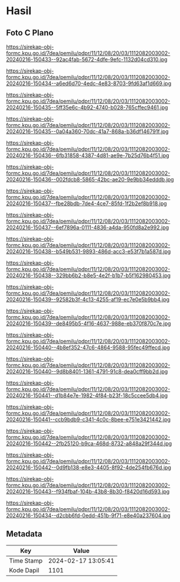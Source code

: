 # Hasil

## Foto C Plano

https://sirekap-obj-formc.kpu.go.id/7dea/pemilu/pdpr/11/12/08/20/03/1112082003002-20240216-150433--92ac4fab-5672-4dfe-9efc-1132d04cd310.jpg

https://sirekap-obj-formc.kpu.go.id/7dea/pemilu/pdpr/11/12/08/20/03/1112082003002-20240216-150434--a6ed6d70-4edc-4e83-8703-9fd63af1d669.jpg

https://sirekap-obj-formc.kpu.go.id/7dea/pemilu/pdpr/11/12/08/20/03/1112082003002-20240216-150435--5ff35e6c-4b92-4740-b028-765cffec9461.jpg

https://sirekap-obj-formc.kpu.go.id/7dea/pemilu/pdpr/11/12/08/20/03/1112082003002-20240216-150435--0a04a360-70dc-41a7-868a-b36df146791f.jpg

https://sirekap-obj-formc.kpu.go.id/7dea/pemilu/pdpr/11/12/08/20/03/1112082003002-20240216-150436--6fb31858-4387-4d81-ae9e-7b25d76b4f51.jpg

https://sirekap-obj-formc.kpu.go.id/7dea/pemilu/pdpr/11/12/08/20/03/1112082003002-20240216-150436--002fdcb8-5865-42bc-ae20-9e9bb34edddb.jpg

https://sirekap-obj-formc.kpu.go.id/7dea/pemilu/pdpr/11/12/08/20/03/1112082003002-20240216-150437--fbe28bdb-7de4-4ce7-85fd-1f2b2ef8b918.jpg

https://sirekap-obj-formc.kpu.go.id/7dea/pemilu/pdpr/11/12/08/20/03/1112082003002-20240216-150437--6ef7896a-0111-4836-a4da-950fd8a2e992.jpg

https://sirekap-obj-formc.kpu.go.id/7dea/pemilu/pdpr/11/12/08/20/03/1112082003002-20240216-150438--b549b531-9893-486d-acc3-e53f7b1a587d.jpg

https://sirekap-obj-formc.kpu.go.id/7dea/pemilu/pdpr/11/12/08/20/03/1112082003002-20240216-150438--329bb6b2-b8e5-4e2f-b1b7-b5f162980453.jpg

https://sirekap-obj-formc.kpu.go.id/7dea/pemilu/pdpr/11/12/08/20/03/1112082003002-20240216-150439--92582b3f-4c13-4255-af19-ec7e0e5b9bb4.jpg

https://sirekap-obj-formc.kpu.go.id/7dea/pemilu/pdpr/11/12/08/20/03/1112082003002-20240216-150439--de8495b5-4f16-4637-988e-eb370f870c7e.jpg

https://sirekap-obj-formc.kpu.go.id/7dea/pemilu/pdpr/11/12/08/20/03/1112082003002-20240216-150440--4b8ef352-47c6-4864-9588-95fec49ffecd.jpg

https://sirekap-obj-formc.kpu.go.id/7dea/pemilu/pdpr/11/12/08/20/03/1112082003002-20240216-150440--9d8b8401-1361-4791-91c8-dea0cff9bb2d.jpg

https://sirekap-obj-formc.kpu.go.id/7dea/pemilu/pdpr/11/12/08/20/03/1112082003002-20240216-150441--d1b84e7e-1982-4f84-b23f-18c5ccee5db4.jpg

https://sirekap-obj-formc.kpu.go.id/7dea/pemilu/pdpr/11/12/08/20/03/1112082003002-20240216-150441--ccb9bdb9-c341-4c0c-8bee-e751e3421442.jpg

https://sirekap-obj-formc.kpu.go.id/7dea/pemilu/pdpr/11/12/08/20/03/1112082003002-20240216-150442--2fb25120-b9ca-468d-8732-a848a29f344d.jpg

https://sirekap-obj-formc.kpu.go.id/7dea/pemilu/pdpr/11/12/08/20/03/1112082003002-20240216-150442--0d9fb138-e8e3-4405-8f92-4de254fb676d.jpg

https://sirekap-obj-formc.kpu.go.id/7dea/pemilu/pdpr/11/12/08/20/03/1112082003002-20240216-150443--f934fbaf-104b-43b8-8b30-f8420d16d593.jpg

https://sirekap-obj-formc.kpu.go.id/7dea/pemilu/pdpr/11/12/08/20/03/1112082003002-20240216-150434--d2cbb6fd-0edd-451b-9f71-e8e40a237604.jpg


## Metadata

| Key        | Value               |
| ---------- | ------------------- |
| Time Stamp | 2024-02-17 13:05:41 |
| Kode Dapil | 1101                |



